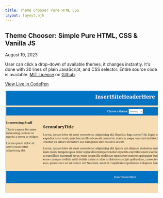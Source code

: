 ```yaml
---
title: Theme Chooser Pure HTML CSS 
layout: layout.njk
---
```

Theme Chooser: Simple Pure HTML, CSS & Vanilla JS
-------------------------------------------------

August 19, 2023

User can click a drop-down of available themes, it changes instantly. It's done with 30 lines of plain JavaScript, and CSS selector. Entire source code is available: [MIT License](https://opensource.org/license/mit/) on [Github](https://github.com/iheartperl7).

[View Live in CodePen](https://codepen.io/SunKing2/full/WNLNQNm)

[![](../images/theme-chooser-screenshot.png)](https://codepen.io/SunKing2/full/WNLNQNm)